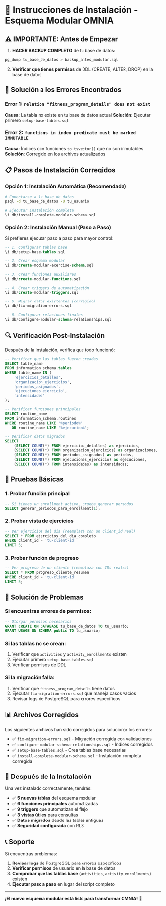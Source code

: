# 🚀 Instrucciones de Instalación - Esquema Modular OMNIA

## ⚠️ IMPORTANTE: Antes de Empezar

1. **HACER BACKUP COMPLETO** de tu base de datos:
```bash
pg_dump tu_base_de_datos > backup_antes_modular.sql
```

2. **Verificar que tienes permisos** de DDL (CREATE, ALTER, DROP) en la base de datos

## 🔧 Solución a los Errores Encontrados

### Error 1: `relation "fitness_program_details" does not exist`
**Causa**: La tabla no existe en tu base de datos actual
**Solución**: Ejecutar primero `setup-base-tables.sql`

### Error 2: `functions in index predicate must be marked IMMUTABLE`
**Causa**: Índices con funciones `to_tsvector()` que no son inmutables
**Solución**: Corregido en los archivos actualizados

## 📋 Pasos de Instalación Corregidos

### Opción 1: Instalación Automática (Recomendada)

```bash
# Conectarse a la base de datos
psql -d tu_base_de_datos -U tu_usuario

# Ejecutar instalación completa
\i db/install-complete-modular-schema.sql
```

### Opción 2: Instalación Manual (Paso a Paso)

Si prefieres ejecutar paso a paso para mayor control:

```sql
-- 1. Configurar tablas base
\i db/setup-base-tables.sql

-- 2. Crear esquema modular
\i db/create-modular-exercise-schema.sql

-- 3. Crear funciones auxiliares
\i db/create-modular-functions.sql

-- 4. Crear triggers de automatización
\i db/create-modular-triggers.sql

-- 5. Migrar datos existentes (corregido)
\i db/fix-migration-errors.sql

-- 6. Configurar relaciones finales
\i db/configure-modular-schema-relationships.sql
```

## 🔍 Verificación Post-Instalación

Después de la instalación, verifica que todo funcionó:

```sql
-- Verificar que las tablas fueron creadas
SELECT table_name 
FROM information_schema.tables 
WHERE table_name IN (
    'ejercicios_detalles', 
    'organizacion_ejercicios', 
    'periodos_asignados', 
    'ejecuciones_ejercicio', 
    'intensidades'
);

-- Verificar funciones principales
SELECT routine_name 
FROM information_schema.routines 
WHERE routine_name LIKE '%periodo%' 
   OR routine_name LIKE '%ejecucion%';

-- Verificar datos migrados
SELECT 
    (SELECT COUNT(*) FROM ejercicios_detalles) as ejercicios,
    (SELECT COUNT(*) FROM organizacion_ejercicios) as organizaciones,
    (SELECT COUNT(*) FROM periodos_asignados) as periodos,
    (SELECT COUNT(*) FROM ejecuciones_ejercicio) as ejecuciones,
    (SELECT COUNT(*) FROM intensidades) as intensidades;
```

## 🎯 Pruebas Básicas

### 1. Probar función principal
```sql
-- Si tienes un enrollment activo, prueba generar períodos
SELECT generar_periodos_para_enrollment(1);
```

### 2. Probar vista de ejercicios
```sql
-- Ver ejercicios del día (reemplaza con un client_id real)
SELECT * FROM ejercicios_del_dia_completo 
WHERE client_id = 'tu-client-id' 
LIMIT 5;
```

### 3. Probar función de progreso
```sql
-- Ver progreso de un cliente (reemplaza con IDs reales)
SELECT * FROM progreso_cliente_resumen 
WHERE client_id = 'tu-client-id' 
LIMIT 5;
```

## 🚨 Solución de Problemas

### Si encuentras errores de permisos:
```sql
-- Otorgar permisos necesarios
GRANT CREATE ON DATABASE tu_base_de_datos TO tu_usuario;
GRANT USAGE ON SCHEMA public TO tu_usuario;
```

### Si las tablas no se crean:
1. Verificar que `activities` y `activity_enrollments` existen
2. Ejecutar primero `setup-base-tables.sql`
3. Verificar permisos de DDL

### Si la migración falla:
1. Verificar que `fitness_program_details` tiene datos
2. Ejecutar `fix-migration-errors.sql` que maneja casos vacíos
3. Revisar logs de PostgreSQL para errores específicos

## 📊 Archivos Corregidos

Los siguientes archivos han sido corregidos para solucionar los errores:

- ✅ `fix-migration-errors.sql` - Migración corregida con validaciones
- ✅ `configure-modular-schema-relationships.sql` - Índices corregidos
- ✅ `setup-base-tables.sql` - Crea tablas base necesarias
- ✅ `install-complete-modular-schema.sql` - Instalación completa corregida

## 🎉 Después de la Instalación

Una vez instalado correctamente, tendrás:

- ✅ **5 nuevas tablas** del esquema modular
- ✅ **6 funciones principales** automatizadas
- ✅ **9 triggers** que automatizan el flujo
- ✅ **3 vistas útiles** para consultas
- ✅ **Datos migrados** desde las tablas antiguas
- ✅ **Seguridad configurada** con RLS

## 📞 Soporte

Si encuentras problemas:

1. **Revisar logs** de PostgreSQL para errores específicos
2. **Verificar permisos** de usuario en la base de datos
3. **Comprobar que las tablas base** (`activities`, `activity_enrollments`) existen
4. **Ejecutar paso a paso** en lugar del script completo

---

**¡El nuevo esquema modular está listo para transformar OMNIA!** 🚀

